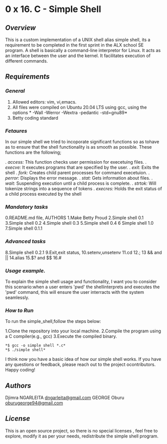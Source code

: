 # 0 x 16. C - Simple Shell

## *Overview*

This is a custom implementation of a UNIX shell alias simple shell, its a requirement to be completed in the first sprint in the ALX school SE program. A shell is basically a command-line interpretor for Linux. It acts as an interface between the user and the kernel. It facilitates execution of different commands. 

## *Requirements*

### *General*
 
1. Allowed editors: vim, vi,emacs.
2. All files were compiled on Ubuntu 20.04 LTS using gcc, using the options * -Wall -Werror -Wextra -pedantic -std=gnu89*
3. Betty coding standard

### *Fetaures*
In our simple shell we tried to incoporate significant functions so as tohave as to ensure that the shell functionality is as smooth as possible. These functions are the following;

. *access:* This function checks user permission for execetuing files. 
. *execve:* It executes programs that are specified by the user.
. *exit:*   Exits the shell
. *fork:*  Creates child parent processes for command execetuion.
. *perror:* Displays the error message.
. *stat:* Gets information about files.
. *wait:* Suspending execution until a child process is complete.
. *strtok:* Will tokenize strings into a sequence of tokens 
. *execres:* Holds the exit status of a child process executed by the shell 

### *Mandatory tasks*

0.README.md file, AUTHORS
1.Make Betty Proud
2.Simple shell 0.1
3.Simple shell 0.2
4.Simple shell 0.3
5.Simple shell 0.4
6 Simple shell 1.0
7.Simple shell 0.1.1

### *Advanced tasks*

8.Simple shell 0.2.1
9.Exit,exit status, 
10.setenv,unsetenv
11.cd
12.;
13 && and ||
14.alias
15.$? and $$ 
16.#

### *Usage example.*

To explain the simple shell usage and functionality, I want you to consider this scenario:when a user enters 'pwd' the shellinterprets and executes the 'pwd' command, this will ensure the user interracts with the system seamlessly.

### *How to Run*

To run the simple_shell,follow the steps below:

1.Clone the repository into your local machine.
2.Compile the program using a C compiler(e.g., gcc)
3.Execute the compiled binary.

	*$ gcc -o simple shell *.c*
	*$ ./simple shell*

I think now you have a basic idea of how our simple shell works. If you have any questions or feedback, please reach out to the project ocontributors. Happy coding!

## *Authors*
Djimra NGARLEITA <dngarleita@gmail.com>
GEORGE Oburu <oburugeorge94@gmail.com>

## *License*

This is an open source project, so there is no special licenses , feel free to explore, modify it as per your needs, redistribute the simple shell program.
